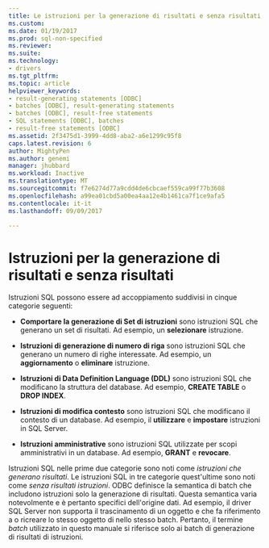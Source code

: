 ```yaml
---
title: Le istruzioni per la generazione di risultati e senza risultati | Documenti Microsoft
ms.custom: 
ms.date: 01/19/2017
ms.prod: sql-non-specified
ms.reviewer: 
ms.suite: 
ms.technology:
- drivers
ms.tgt_pltfrm: 
ms.topic: article
helpviewer_keywords:
- result-generating statements [ODBC]
- batches [ODBC], result-generating statements
- batches [ODBC], result-free statements
- SQL statements [ODBC], batches
- result-free statements [ODBC]
ms.assetid: 2f3475d1-3999-4dd8-aba2-a6e1299c95f8
caps.latest.revision: 6
author: MightyPen
ms.author: genemi
manager: jhubbard
ms.workload: Inactive
ms.translationtype: MT
ms.sourcegitcommit: f7e6274d77a9cdd4de6cbcaef559ca99f77b3608
ms.openlocfilehash: a99ea01cbd5a00ea4aa12e4b1461ca7f1ce9afa5
ms.contentlocale: it-it
ms.lasthandoff: 09/09/2017

---
```

# <a name="result-generating-and-result-free-statements"></a>Istruzioni per la generazione di risultati e senza risultati
Istruzioni SQL possono essere ad accoppiamento suddivisi in cinque categorie seguenti:  
  
-   **Comportare la generazione di Set di istruzioni** sono istruzioni SQL che generano un set di risultati. Ad esempio, un **selezionare** istruzione.  
  
-   **Istruzioni di generazione di numero di riga** sono istruzioni SQL che generano un numero di righe interessate. Ad esempio, un **aggiornamento** o **eliminare** istruzione.  
  
-   **Istruzioni di Data Definition Language (DDL)** sono istruzioni SQL che modificano la struttura del database. Ad esempio, **CREATE TABLE** o **DROP INDEX**.  
  
-   **Istruzioni di modifica contesto** sono istruzioni SQL che modificano il contesto di un database. Ad esempio, il **utilizzare** e **impostare** istruzioni in SQL Server.  
  
-   **Istruzioni amministrative** sono istruzioni SQL utilizzate per scopi amministrativi in un database. Ad esempio, **GRANT** e **revocare**.  
  
 Istruzioni SQL nelle prime due categorie sono noti come *istruzioni che generano risultati*. Le istruzioni SQL in tre categorie quest'ultime sono noti come *senza risultati istruzioni*. ODBC definisce la semantica di batch che includono istruzioni solo la generazione di risultati. Questa semantica varia notevolmente e è pertanto specifici dell'origine dati. Ad esempio, il driver SQL Server non supporta il trascinamento di un oggetto e che fa riferimento a o ricreare lo stesso oggetto di nello stesso batch. Pertanto, il termine *batch* utilizzato in questo manuale si riferisce solo ai batch di generazione di risultati di istruzioni.

